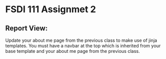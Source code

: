 # FSDI 111 Assignmet 2
## Report View:

Update your about me page from the previous class to make use of jinja templates. You must have a navbar at the top which is inherited from your base template and your about me page from the previous class.